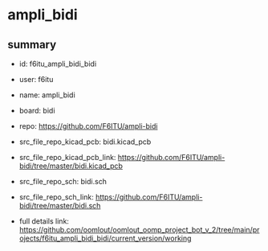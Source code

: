 # ampli_bidi
 
## summary 
* id: f6itu_ampli_bidi_bidi
* user: f6itu
* name: ampli_bidi
* board: bidi
* repo: https://github.com/F6ITU/ampli-bidi
* src_file_repo_kicad_pcb: bidi.kicad_pcb
* src_file_repo_kicad_pcb_link: https://github.com/F6ITU/ampli-bidi/tree/master/bidi.kicad_pcb


* src_file_repo_sch: bidi.sch
* src_file_repo_sch_link: https://github.com/F6ITU/ampli-bidi/tree/master/bidi.sch
* full details link: https://github.com/oomlout/oomlout_oomp_project_bot_v_2/tree/main/projects/f6itu_ampli_bidi_bidi/current_version/working  






